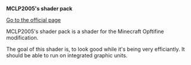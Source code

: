 **MCLP2005's shader pack**

[Go to the official page](mclp2005.github.io)

MCLP2005's shader pack is a shader for the Minecraft Opftifine modification.

The goal of this shader is, to look good while it's being very efficiantly. It should be able to run on integrated graphic units.

